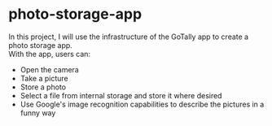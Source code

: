 # photo-storage-app
In this project, I will use the infrastructure of the GoTally app to create a photo storage app.  
With the app, users can: 
* Open the camera
* Take a picture
* Store a photo
* Select a file from internal storage and store it where desired
* Use Google's image recognition capabilities to describe the pictures in a funny way
